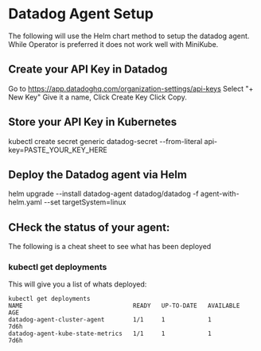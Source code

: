 # Datadog Agent Setup

The following will use the Helm chart method to setup the datadog agent. While Operator is preferred it does not work well with MiniKube.


## Create your API Key in Datadog
Go to https://app.datadoghq.com/organization-settings/api-keys
Select "+ New Key"
Give it a name,
Click Create Key
Click Copy.


## Store your API Key in Kubernetes
kubectl create secret generic datadog-secret --from-literal api-key=PASTE_YOUR_KEY_HERE

## Deploy the Datadog agent via Helm
helm upgrade --install datadog-agent datadog/datadog -f agent-with-helm.yaml --set targetSystem=linux

## CHeck the status of your agent:
The following is a cheat sheet to see what has been deployed

### kubectl get deployments
This will give you a list of whats deployed:
```
kubectl get deployments
NAME                               READY   UP-TO-DATE   AVAILABLE   AGE
datadog-agent-cluster-agent        1/1     1            1           7d6h
datadog-agent-kube-state-metrics   1/1     1            1           7d6h
```
